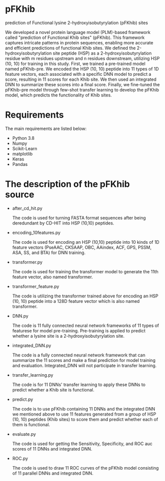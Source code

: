 # pFKhib
prediction of Functional lysine 2-hydroxyisobutyrylation (pFKhib) sites 

We developed a novel protein language model (PLM)-based framework called "prediction of Functional Khib sites" (pFKhib). This framework captures intricate patterns in protein sequences, enabling more accurate and efficient predictions of functional Khib sites. We defined the 2-hydroxyisobutyrylation site peptide (HSP) as a 2-hydroxyisobutyrylation residue with m residues upstream and n residues downstream, utilizing HSP (10, 10) for training in this study. First, we trained a pre-trained model named pFKhib-pre. We encoded the HSP (10, 10) peptide into 11 types of 1D feature vectors, each associated with a specific DNN model to predict a score, resulting in 11 scores for each Khib site. We then used an integrated DNN to summarize these scores into a final score. Finally, we fine-tuned the pFKhib-pre model through few-shot transfer learning to develop the pFKhib model, which predicts the functionality of Khib sites.
# Requirements
The main requirements are listed below:

* Python 3.8
* Numpy
* Scikit-Learn
* matplotlib
* Keras
* Pandas
# The description of the pFKhib source
* after_cd_hit.py
  
  The code is used for turning FASTA format sequences after being deredundant by CD-HIT into HSP (10,10) peptides.
* encoding_10features.py
  
  The code is used for encoding an HSP (10,10) peptide into 10 kinds of 1D feature vectors (PseAAC, CKSAAP, OBC, AAindex, ACF, GPS, PSSM, ASA, SS, and BTA) for DNN training.
* transformer.py
  
  The code is used for training the transformer model to generate the 11th feature vector, also named transformer.
* transformer_feature.py
  
  The code is utilizing the transformer trained above for encoding an HSP (10, 10) peptide into a 128D feature vector which is also named transformer.
* DNN.py
  
  The code is 11 fully connected neural network frameworks of 11 types of featurese for model pre-training. Pre-training is applied to predict whether a lysine site is a 2-hydroxyisobutyrylation site.
* integrated_DNN.py
  
  The code is a fully connected neural network framework that can summarize the 11 scores and make a final prediction for model training and evaluation. Integrated_DNN will not participate in transfer learning.
* transfer_learning.py
  
  The code is for 11 DNNs' transfer learning to apply these DNNs to predict whether a Khib site is functional.
* predict.py
  
  The code is to use pFKhib containing 11 DNNs and the integrated DNN we mentioned above to use 11 features generated from a group of HSP (10, 10) peptides (Khib sites) to score them and predict whether each of them is functional.
* evaluate.py
  
  The code is used for getting the Sensitivity, Specificity, and ROC auc scores of 11 DNNs and integrated DNN.
* ROC.py
  
  The code is used to draw 11 ROC curves of the pFKhib model consisting of 11 parallel DNNs and integrated DNN.
